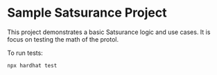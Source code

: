 # Sample Satsurance Project

This project demonstrates a basic Satsurance logic and use cases. It is focus on testing the math of the protol.

To run tests:

```shell
npx hardhat test
```
